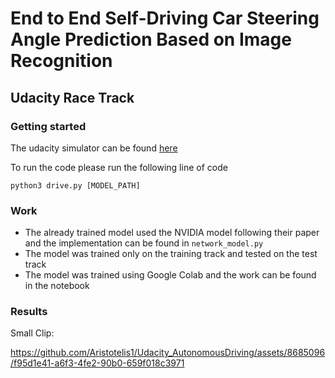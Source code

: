 # End to End Self-Driving Car Steering Angle Prediction Based on Image Recognition
## Udacity Race Track



### Getting started

The udacity simulator can be found [here](https://github.com/udacity/self-driving-car-sim)


To run the code please run the following line of code

`python3 drive.py [MODEL_PATH]`

### Work

- The already trained model used the NVIDIA model following their paper and the implementation can be found in `network_model.py`
- The model was trained only on the training track and tested on the test track
- The model was trained using Google Colab and the work can be found in the notebook

### Results
Small Clip:


https://github.com/Aristotelis1/Udacity_AutonomousDriving/assets/8685096/f95d1e41-a6f3-4fe2-90b0-659f018c3971
